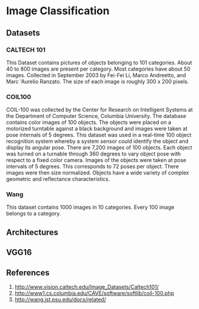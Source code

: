 # Image Classification

## Datasets
### CALTECH 101
This Dataset contains pictures of objects belonging to 101 categories. About 40 to 800 images are present per category. Most categories have about 50 images. Collected in September 2003 by Fei-Fei Li, Marco Andreetto, and Marc 'Aurelio Ranzato.  The size of each image is roughly 300 x 200 pixels.

### COIL100
COIL-100 was collected by the Center for Research on Intelligent Systems at the Department of Computer Science, Columbia University. The database contains color images of 100 objects. The objects were placed on a motorized turntable against a black background and images were taken at pose internals of 5 degrees. This dataset was used in a real-time 100 object recognition system whereby a system sensor could identify the object and display its angular pose. There are 7,200 images of 100 objects. Each object was turned on a turnable through 360 degrees to vary object pose with respect to a fixed color camera. Images of the objects were taken at pose intervals of 5 degrees. This corresponds to 72 poses per object. There images were then size normalized. Objects have a wide variety of complex geometric and reflectance characteristics.

### Wang
This dataset contains 1000 images in 10 categories. Every 100 image belongs to a category.

## Architectures
## VGG16


## References
1. http://www.vision.caltech.edu/Image_Datasets/Caltech101/
2. http://www1.cs.columbia.edu/CAVE/software/softlib/coil-100.php
3. http://wang.ist.psu.edu/docs/related/

